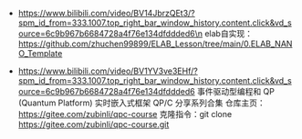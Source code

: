 * https://www.bilibili.com/video/BV14JbrzQEt3/?spm_id_from=333.1007.top_right_bar_window_history.content.click&vd_source=6c9b967b6684728a4f76e134dfddded6\n
  elab自实现：https://github.com/zhuchen99899/ELAB_Lesson/tree/main/0.ELAB_NANO_Template

* https://www.bilibili.com/video/BV1YV3ve3EHf/?spm_id_from=333.1007.top_right_bar_window_history.content.click&vd_source=6c9b967b6684728a4f76e134dfddded6
事件驱动型编程和 QP (Quantum Platform) 实时嵌入式框架 QP/C 分享系列合集
仓库主页：https://gitee.com/zubinli/qpc-course
克隆指令：git clone https://gitee.com/zubinli/qpc-course.git
